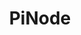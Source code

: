 ---
title: PiNode
logo: pinode.jpg
stream_url:
- [station, https://stream.p-node.org/pnode.mp3, online]
description: "A π-box is a modular system of radio/streaming broadcast. Make sure to check out the website for more streams and instructions!"
support: ""
url: "https://p-node.org"
location: Mulhouse, US & Paris, FR
play_time: 24/7?
recommended: ["marlene"]
---